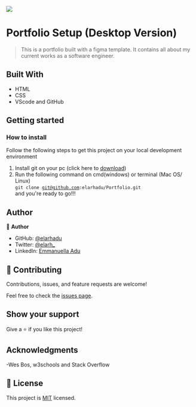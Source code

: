 ![](https://img.shields.io/badge/Microverse-blueviolet)

# Portfolio Setup (Desktop Version)

> This is a portfolio built with a figma template. It contains all about my current works as a software engineer.


## Built With

- HTML
- CSS
- VScode and GitHub

## Getting started
### How to install
Follow the following steps to get this project on your local development environment <br>
1. Install git on your pc (click here to [download](https://github.com/git-for-windows/git/releases/download/v2.38.1.windows.1/Git-2.38.1-64-bit.exe)) <br>
2. Run the following command on cmd(windows) or terminal (Mac OS/ Linux) <br>
<code>git clone git@github.com:elarhadu/Portfolio.git</code><br>and you're ready to go!!!



## Author

👤 **Author**
- GitHub: [@elarhadu](https://github.com/elarhadu/)
- Twitter: [@elarh_](https://twitter.com/elarh_)
- LinkedIn: [Emmanuella Adu](www.linkedin.com/in/emmanuella-adu/)


## 🤝 Contributing

Contributions, issues, and feature requests are welcome!

Feel free to check the [issues page](../../issues/).

## Show your support

Give a ⭐️ if you like this project!

## Acknowledgments

-Wes Bos, w3schools and Stack Overflow

## 📝 License

This project is [MIT](./LICENSE) licensed.

